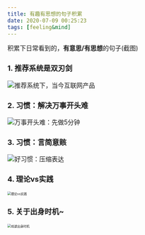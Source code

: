 ```yaml
---
title: 有趣有思想的句子积累
date: 2020-07-09 00:25:23
tags: [feeling&mind]
---
```




积累下日常看到的，**有意思/有思想**的句子(截图)



### 1. 推荐系统是双刃剑

![推荐系统下，当今互联网产品](https://tva1.sinaimg.cn/large/007S8ZIlgy1ggk13ffztdj310w03sq3k.jpg)

### 2. 习惯：解决万事开头难

![万事开头难：先做5分钟](https://tva1.sinaimg.cn/large/007S8ZIlgy1gglqrm9ladj310k0880v8.jpg)



### 3. 习惯：言简意赅

![好习惯：压缩表达](https://tva1.sinaimg.cn/large/007S8ZIlgy1gglqphbyucj311y07amym.jpg)



### 4. 理论vs实践

<img src="https://tva1.sinaimg.cn/large/007S8ZIlgy1ggzr92fnejj310y0hijwy.jpg" alt="理论vs实践" style="zoom:50%;" />

### 5. 关于出身时机~

<img src="https://tva1.sinaimg.cn/large/007S8ZIlgy1ghiqjayfzrj30ny0363yp.jpg" alt="戏谑出身时机" style="zoom:50%;" />